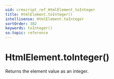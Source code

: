 ```yaml
---
uid: crmscript_ref_HtmlElement_toInteger
title: HtmlElement.toInteger()
intellisense: HtmlElement.toInteger
sortOrder: 382
keywords: toInteger()
so.topic: reference
---
```


# HtmlElement.toInteger()

Returns the element value as an integer.

